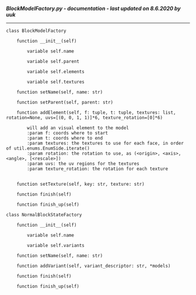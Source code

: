 ***BlockModelFactory.py - documentation - last updated on 8.6.2020 by uuk***
___

    class BlockModelFactory

        function __init__(self)

            variable self.name

            variable self.parent

            variable self.elements

            variable self.textures

        function setName(self, name: str)

        function setParent(self, parent: str)

        function addElement(self, f: tuple, t: tuple, textures: list, rotation=None, uvs=[(0, 0, 1, 1)]*6, texture_rotation=[0]*6)
            
            will add an visual element to the model
            :param f: coords where to start
            :param t: coords where to end
            :param textures: the textures to use for each face, in order of util.enums.EnumSide.iterate()
            :param rotation: the rotation to use, as (<origin>, <axis>, <angle>, [<rescale>])
            :param uvs: the uv regions for the textures
            :param texture_rotation: the rotation for each texture


        function setTexture(self, key: str, texture: str)

        function finish(self)

        function finish_up(self)

    class NormalBlockStateFactory

        function __init__(self)

            variable self.name

            variable self.variants

        function setName(self, name: str)

        function addVariant(self, variant_descriptor: str, *models)

        function finish(self)

        function finish_up(self)